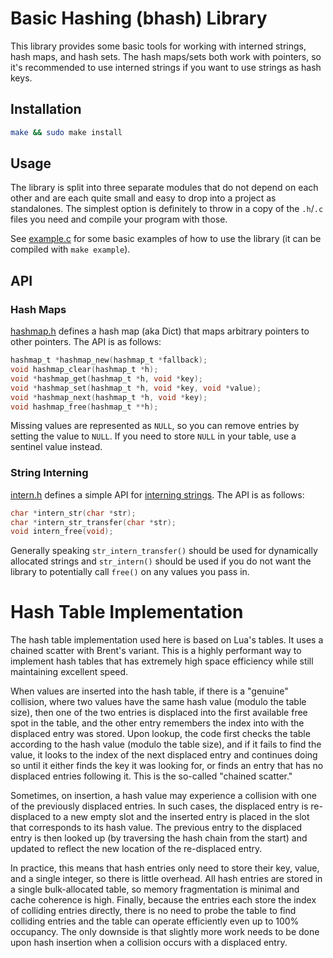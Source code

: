 # Basic Hashing (bhash) Library

This library provides some basic tools for working with interned strings, hash
maps, and hash sets. The hash maps/sets both work with pointers, so it's
recommended to use interned strings if you want to use strings as hash keys.

## Installation

```sh
make && sudo make install
```

## Usage

The library is split into three separate modules that do not depend on each
other and are each quite small and easy to drop into a project as standalones.
The simplest option is definitely to throw in a copy of the `.h`/`.c` files you
need and compile your program with those.

See [example.c](example.c) for some basic examples of how to use the library
(it can be compiled with `make example`).

## API

### Hash Maps

[hashmap.h](hashmap.h) defines a hash map (aka Dict) that maps arbitrary
pointers to other pointers. The API is as follows:

```c
hashmap_t *hashmap_new(hashmap_t *fallback);
void hashmap_clear(hashmap_t *h);
void *hashmap_get(hashmap_t *h, void *key);
void *hashmap_set(hashmap_t *h, void *key, void *value);
void *hashmap_next(hashmap_t *h, void *key);
void hashmap_free(hashmap_t **h);
```

Missing values are represented as `NULL`, so you can remove entries by setting
the value to `NULL`. If you need to store `NULL` in your table, use a sentinel
value instead.

### String Interning

[intern.h](intern.h) defines a simple API for [interning
strings](https://en.wikipedia.org/wiki/String_interning). The API is as follows:

```c
char *intern_str(char *str);
char *intern_str_transfer(char *str);
void intern_free(void);
```

Generally speaking `str_intern_transfer()` should be used for dynamically
allocated strings and `str_intern()` should be used if you do not want the
library to potentially call `free()` on any values you pass in.

# Hash Table Implementation

The hash table implementation used here is based on Lua's tables. It uses a
chained scatter with Brent's variant. This is a highly performant way to
implement hash tables that has extremely high space efficiency while still
maintaining excellent speed.

When values are inserted into the hash table, if there is a "genuine"
collision, where two values have the same hash value (modulo the table size),
then one of the two entries is displaced into the first available free spot in
the table, and the other entry remembers the index into with the displaced
entry was stored. Upon lookup, the code first checks the table according to the
hash value (modulo the table size), and if it fails to find the value, it looks
to the index of the next displaced entry and continues doing so until it either
finds the key it was looking for, or finds an entry that has no displaced
entries following it. This is the so-called "chained scatter."

Sometimes, on insertion, a hash value may experience a collision with one of
the previously displaced entries. In such cases, the displaced entry is
re-displaced to a new empty slot and the inserted entry is placed in the slot
that corresponds to its hash value. The previous entry to the displaced entry
is then looked up (by traversing the hash chain from the start) and updated to
reflect the new location of the re-displaced entry.

In practice, this means that hash entries only need to store their key, value,
and a single integer, so there is little overhead. All hash entries are stored
in a single bulk-allocated table, so memory fragmentation is minimal and cache
coherence is high. Finally, because the entries each store the index of
colliding entries directly, there is no need to probe the table to find
colliding entries and the table can operate efficiently even up to 100%
occupancy. The only downside is that slightly more work needs to be done upon
hash insertion when a collision occurs with a displaced entry.
